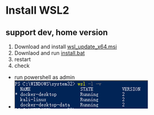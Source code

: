 # Install WSL2
## support dev, home version
1. Download and install [wsl_update_x64.msi](https://wslstorestorage.blob.core.windows.net/wslblob/wsl_update_x64.msi)
2. Downlaod and run [install.bat](https://raw.githubusercontent.com/twfb/install-wsl2/main/install.bat)
3. restart
4. check
  - run powershell as admin
  - ![](./result.png)
